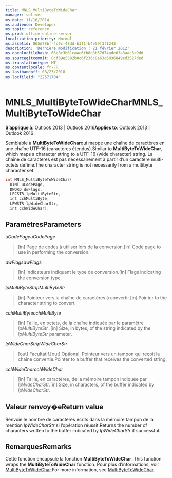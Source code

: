 ```yaml
---
title: MNLS_MultiByteToWideChar
manager: soliver
ms.date: 11/16/2014
ms.audience: Developer
ms.topic: reference
ms.prod: office-online-server
localization_priority: Normal
ms.assetid: 065d78bf-4c9c-48dd-b1f1-b4e59f3f1243
description: 'Dernière modification : 21 février 2012'
ms.openlocfilehash: 66e8c3b61caac6fb8d8b57d74ade6fa8aac3a9dd
ms.sourcegitcommit: 0cf39e5382b8c6f236c8a63c6036849ed3527ded
ms.translationtype: MT
ms.contentlocale: fr-FR
ms.lasthandoff: 08/23/2018
ms.locfileid: "22571704"
---
```

# <a name="mnlsmultibytetowidechar"></a><span data-ttu-id="f3549-103">MNLS_MultiByteToWideChar</span><span class="sxs-lookup"><span data-stu-id="f3549-103">MNLS_MultiByteToWideChar</span></span>

  
  
<span data-ttu-id="f3549-104">**S’applique à**: Outlook 2013 | Outlook 2016</span><span class="sxs-lookup"><span data-stu-id="f3549-104">**Applies to**: Outlook 2013 | Outlook 2016</span></span> 
  
<span data-ttu-id="f3549-105">Semblable à **MultiByteToWideChar**qui mappe une chaîne de caractères en une chaîne UTF-16 (caractères étendus).</span><span class="sxs-lookup"><span data-stu-id="f3549-105">Similar to **MultiByteToWideChar**, which maps a character string to a UTF-16 (wide character) string.</span></span> <span data-ttu-id="f3549-106">La chaîne de caractères est pas nécessairement à partir d’un caractère multi-octets définie.</span><span class="sxs-lookup"><span data-stu-id="f3549-106">The character string is not necessarily from a multibyte character set.</span></span>
  
```cpp
int MNLS_MultiByteToWideChar(
  UINT uCodePage,
  DWORD dwFlags,
  LPCSTR lpMultiByteStr,
  int cchMultiByte,
  LPWSTR lpWideCharStr,
  int cchWideChar);
```

## <a name="parameters"></a><span data-ttu-id="f3549-107">Paramètres</span><span class="sxs-lookup"><span data-stu-id="f3549-107">Parameters</span></span>

 <span data-ttu-id="f3549-108">_uCodePage_</span><span class="sxs-lookup"><span data-stu-id="f3549-108">_uCodePage_</span></span>
  
> <span data-ttu-id="f3549-109">[in] Page de codes à utiliser lors de la conversion.</span><span class="sxs-lookup"><span data-stu-id="f3549-109">[in] Code page to use in performing the conversion.</span></span>
    
 <span data-ttu-id="f3549-110">_dwFlags_</span><span class="sxs-lookup"><span data-stu-id="f3549-110">_dwFlags_</span></span>
  
> <span data-ttu-id="f3549-111">[in] Indicateurs indiquant le type de conversion.</span><span class="sxs-lookup"><span data-stu-id="f3549-111">[in] Flags indicating the conversion type.</span></span>
    
 <span data-ttu-id="f3549-112">_lpMultiByteStr_</span><span class="sxs-lookup"><span data-stu-id="f3549-112">_lpMultiByteStr_</span></span>
  
> <span data-ttu-id="f3549-113">[in] Pointeur vers la chaîne de caractères à convertir.</span><span class="sxs-lookup"><span data-stu-id="f3549-113">[in] Pointer to the character string to convert.</span></span>
    
 <span data-ttu-id="f3549-114">_cchMultiByte_</span><span class="sxs-lookup"><span data-stu-id="f3549-114">_cchMultiByte_</span></span>
  
> <span data-ttu-id="f3549-115">[in] Taille, en octets, de la chaîne indiquée par le paramètre _lpMultiByteStr_ .</span><span class="sxs-lookup"><span data-stu-id="f3549-115">[in] Size, in bytes, of the string indicated by the  _lpMultiByteStr_ parameter.</span></span> 
    
 <span data-ttu-id="f3549-116">_lpWideCharStr_</span><span class="sxs-lookup"><span data-stu-id="f3549-116">_lpWideCharStr_</span></span>
  
> <span data-ttu-id="f3549-117">[out] Facultatif.</span><span class="sxs-lookup"><span data-stu-id="f3549-117">[out] Optional.</span></span> <span data-ttu-id="f3549-118">Pointeur vers un tampon qui reçoit la chaîne convertie.</span><span class="sxs-lookup"><span data-stu-id="f3549-118">Pointer to a buffer that receives the converted string.</span></span>
    
 <span data-ttu-id="f3549-119">_cchWideChar_</span><span class="sxs-lookup"><span data-stu-id="f3549-119">_cchWideChar_</span></span>
  
> <span data-ttu-id="f3549-120">[in] Taille, en caractères, de la mémoire tampon indiquée par _lpWideCharStr_.</span><span class="sxs-lookup"><span data-stu-id="f3549-120">[in] Size, in characters, of the buffer indicated by  _lpWideCharStr_.</span></span>
    
## <a name="return-value"></a><span data-ttu-id="f3549-121">Valeur renvoy�e</span><span class="sxs-lookup"><span data-stu-id="f3549-121">Return value</span></span>

<span data-ttu-id="f3549-122">Renvoie le nombre de caractères écrits dans la mémoire tampon de la mention _lpWideCharStr_ si l’opération réussit.</span><span class="sxs-lookup"><span data-stu-id="f3549-122">Returns the number of characters written to the buffer indicated by  _lpWideCharStr_ if successful.</span></span> 
  
## <a name="remarks"></a><span data-ttu-id="f3549-123">Remarques</span><span class="sxs-lookup"><span data-stu-id="f3549-123">Remarks</span></span>

<span data-ttu-id="f3549-124">Cette fonction encapsule la fonction **MultiByteToWideChar** .</span><span class="sxs-lookup"><span data-stu-id="f3549-124">This function wraps the **MultiByteToWideChar** function.</span></span> <span data-ttu-id="f3549-125">Pour plus d’informations, voir [MultiByteToWideChar](http://msdn.microsoft.com/en-us/library/dd319072%28VS.85%29.aspx).</span><span class="sxs-lookup"><span data-stu-id="f3549-125">For more information, see [MultiByteToWideChar](http://msdn.microsoft.com/en-us/library/dd319072%28VS.85%29.aspx).</span></span>
  

